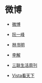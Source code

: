 # 微博


<div id = "首"></div>
<script src = "../js/首.js"></script>


* [微博](https://m.weibo.cn/)


* [阮一峰](https://m.weibo.cn/u/1400854834)


* [林书明](https://m.weibo.cn/u/1811781304)
* [李解](https://m.weibo.cn/u/1402788537)


* [三联生活周刊](https://m.weibo.cn/u/1191965271)
* [Vista看天下](https://m.weibo.cn/u/1323527941)
